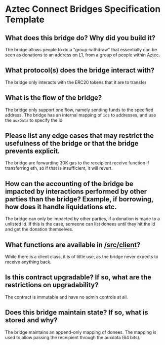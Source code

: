 # Aztec Connect Bridges Specification Template

## What does this bridge do? Why did you build it?

The bridge allows people to do a "group-withdraw" that essentially can be seen as donations to an address on L1, from a group of people within Aztec.

## What protocol(s) does the bridge interact with?

The bridge only interacts with the ERC20 tokens that it are to transfer

## What is the flow of the bridge?

The bridge only support one flow, namely sending funds to the specified address. The bridge has an internal mapping of `id`s to addresses, and use the `auxData` to specify the id.

## Please list any edge cases that may restrict the usefulness of the bridge or that the bridge prevents explicit.

The bridge are forwarding 30K gas to the receipient receive function if transferring eth, so if that is insufficient, it will revert.

## How can the accounting of the bridge be impacted by interactions performed by other parties than the bridge? Example, if borrowing, how does it handle liquidations etc.

The bridge can only be impacted by other parties, if a donation is made to a unlisted id.
If this is the case, someone can list donees until they hit the id and get the donation themselves.

## What functions are available in [/src/client](./client)?

While there is a client class, it is of little use, as the bridge never expects to receive anything back.

## Is this contract upgradable? If so, what are the restrictions on upgradability?

The contract is immutable and have no admin controls at all.

## Does this bridge maintain state? If so, what is stored and why?

The bridge maintains an append-only mapping of donees.
The mapping is used to allow passing the receipient through the auxdata (64 bits).
